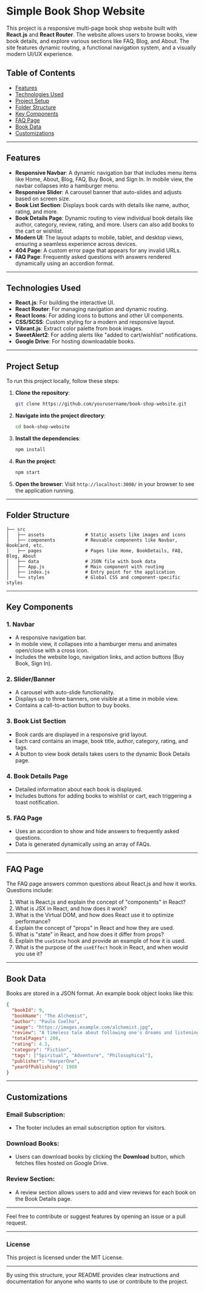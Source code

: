 # Simple Book Shop Website

This project is a responsive multi-page book shop website built with **React.js** and **React Router**. The website allows users to browse books, view book details, and explore various sections like FAQ, Blog, and About. The site features dynamic routing, a functional navigation system, and a visually modern UI/UX experience.

## Table of Contents
- [Features](#features)
- [Technologies Used](#technologies-used)
- [Project Setup](#project-setup)
- [Folder Structure](#folder-structure)
- [Key Components](#key-components)
- [FAQ Page](#faq-page)
- [Book Data](#book-data)
- [Customizations](#customizations)

---

## Features

- **Responsive Navbar**: A dynamic navigation bar that includes menu items like Home, About, Blog, FAQ, Buy Book, and Sign In. In mobile view, the navbar collapses into a hamburger menu.
- **Responsive Slider**: A carousel banner that auto-slides and adjusts based on screen size.
- **Book List Section**: Displays book cards with details like name, author, rating, and more.
- **Book Details Page**: Dynamic routing to view individual book details like author, category, review, rating, and more. Users can also add books to the cart or wishlist.
- **Modern UI**: The layout adapts to mobile, tablet, and desktop views, ensuring a seamless experience across devices.
- **404 Page**: A custom error page that appears for any invalid URLs.
- **FAQ Page**: Frequently asked questions with answers rendered dynamically using an accordion format.

---

## Technologies Used

- **React.js**: For building the interactive UI.
- **React Router**: For managing navigation and dynamic routing.
- **React Icons**: For adding icons to buttons and other UI components.
- **CSS/SCSS**: Custom styling for a modern and responsive layout.
- **Vibrant.js**: Extract color palette from book images.
- **SweetAlert2**: For adding alerts like "added to cart/wishlist" notifications.
- **Google Drive**: For hosting downloadable books.

---

## Project Setup

To run this project locally, follow these steps:

1. **Clone the repository**:
   ```bash
   git clone https://github.com/yourusername/book-shop-website.git
   ```

2. **Navigate into the project directory**:
   ```bash
   cd book-shop-website
   ```

3. **Install the dependencies**:
   ```bash
   npm install
   ```

4. **Run the project**:
   ```bash
   npm start
   ```

5. **Open the browser**: 
   Visit `http://localhost:3000/` in your browser to see the application running.

---

## Folder Structure

```
├── src
│   ├── assets               # Static assets like images and icons
│   ├── components           # Reusable components like Navbar, BookCard, etc.
│   ├── pages                # Pages like Home, BookDetails, FAQ, Blog, About
│   ├── data                 # JSON file with book data
│   ├── App.js               # Main component with routing
│   ├── index.js             # Entry point for the application
│   └── styles               # Global CSS and component-specific styles
```

---

## Key Components

### 1. **Navbar**
- A responsive navigation bar.
- In mobile view, it collapses into a hamburger menu and animates open/close with a cross icon.
- Includes the website logo, navigation links, and action buttons (Buy Book, Sign In).
  
### 2. **Slider/Banner**
- A carousel with auto-slide functionality.
- Displays up to three banners, one visible at a time in mobile view.
- Contains a call-to-action button to buy books.

### 3. **Book List Section**
- Book cards are displayed in a responsive grid layout.
- Each card contains an image, book title, author, category, rating, and tags.
- A button to view book details takes users to the dynamic Book Details page.

### 4. **Book Details Page**
- Detailed information about each book is displayed.
- Includes buttons for adding books to wishlist or cart, each triggering a toast notification.
  
### 5. **FAQ Page**
- Uses an accordion to show and hide answers to frequently asked questions.
- Data is generated dynamically using an array of FAQs.

---

## FAQ Page

The FAQ page answers common questions about React.js and how it works. Questions include:

1. What is React.js and explain the concept of "components" in React?
2. What is JSX in React, and how does it work?
3. What is the Virtual DOM, and how does React use it to optimize performance?
4. Explain the concept of "props" in React and how they are used.
5. What is "state" in React, and how does it differ from props?
6. Explain the `useState` hook and provide an example of how it is used.
7. What is the purpose of the `useEffect` hook in React, and when would you use it?

---

## Book Data

Books are stored in a JSON format. An example book object looks like this:

```json
{
  "bookId": 9,
  "bookName": "The Alchemist",
  "author": "Paulo Coelho",
  "image": "https://images.example.com/alchemist.jpg",
  "review": "A timeless tale about following one's dreams and listening to the heart.",
  "totalPages": 208,
  "rating": 4.3,
  "category": "Fiction",
  "tags": ["Spiritual", "Adventure", "Philosophical"],
  "publisher": "HarperOne",
  "yearOfPublishing": 1988
}
```

---

## Customizations

### Email Subscription:
- The footer includes an email subscription option for visitors.

### Download Books:
- Users can download books by clicking the **Download** button, which fetches files hosted on Google Drive.

### Review Section:
- A review section allows users to add and view reviews for each book on the Book Details page.

---

Feel free to contribute or suggest features by opening an issue or a pull request.

---

### License

This project is licensed under the MIT License.

---

By using this structure, your README provides clear instructions and documentation for anyone who wants to use or contribute to the project.
